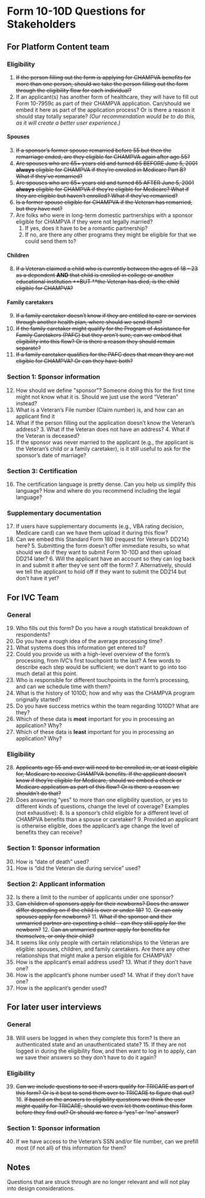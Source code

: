 # Form 10-10D Questions for Stakeholders

## For Platform Content team

### Eligibility

1. ~~If the person filling out the form is applying for CHAMPVA benefits for more than one person, should we take the person filling out the form through the eligibility flow for each individual?~~
2. If an applicant(s) has another form of healthcare, they will have to fill out Form 10-7959c as part of their CHAMPVA application. Can/should we embed it here as part of the application process? Or is there a reason it should stay totally separate? _(Our recommendation would be to do this, as it will create a better user experience.)_

#### Spouses

3. ~~If a sponsor’s former spouse remarried before 55 but then the remarriage ended, are they eligible for CHAMPVA again after age 55?~~
4. ~~Are spouses who are 65+ years old and turned 65 BEFORE June 5, 2001 **always** eligible for CHAMPVA if they’re enrolled in Medicare Part B? What if they’ve remarried?~~
5. ~~Are spouses who are 65+ years old and turned 65 AFTER June 5, 2001 **always** eligible for CHAMPVA if they’re eligible for Medicare? What if they are eligible but haven’t enrolled? What if they’ve remarried?~~
6. ~~Is a former spouse eligible for CHAMPVA if the Veteran has remarried, but they have not?~~
7. Are folks who were in long-term domestic partnerships with a sponsor eligible for CHAMPVA if they were not legally married? 
    1. If yes, does it have to be a romantic partnership? 
    2. If no, are there any other programs they might be eligible for that we could send them to?

#### Children

8. ~~If a Veteran claimed a child who is currently between the ages of 18 - 23 as a dependent **AND** that child is enrolled in college or another educational institution **BUT **the Veteran has died, is the child eligible for CHAMPVA?~~

#### Family caretakers

9. ~~If a family caretaker doesn’t know if they are entitled to care or services through another health plan, where should we send them?~~
10. ~~If the family caretaker might qualify for the Program of Assistance for Family Caretakers (PAFC) but they aren’t sure, can we embed that eligibility into this flow? Or is there a reason they should remain separate?~~
11. ~~If a family caretaker qualifies for the PAFC does that mean they are not eligible for CHAMPVA? Or can they have both?~~

### Section 1: Sponsor information

12. How should we define "sponsor"? Someone doing this for the first time might not know what it is. Should we just use the word “Veteran” instead?
13. What is a Veteran’s File number (Claim number) is, and how can an applicant find it
14. What if the person filling out the application doesn’t know the Veteran’s address? 
    3. What if the Veteran does not have an address? 
    4. What if the Veteran is deceased?
15. If the sponsor was never married to the applicant (e.g., the applicant is the Veteran’s child or a family caretaker), is it still useful to ask for the sponsor’s date of marriage?

### Section 3: Certification

16. The certification language is pretty dense. Can you help us simplify this language? How and where do you recommend including the legal language?

### Supplementary documentation

17. If users have supplementary documents (e.g., VBA rating decision, Medicare card) can we have them upload it during this flow?
18. Can we embed this Standard Form 180 (request for Veteran’s DD214) here? 
    5. Submitting the form doesn’t offer immediate results, so what should we do if they want to submit Form 10-10D and then upload DD214 later? 
    6. Will the applicant have an account so they can log back in and submit it after they’ve sent off the form? 
    7. Alternatively, should we tell the applicant to hold off if they want to submit the DD214 but don't have it yet?

## For IVC Team

### General

19. Who fills out this form? Do you have a rough statistical breakdown of respondents?
20. Do you have a rough idea of the average processing time?
21. What systems does this information get entered to?
22. Could you provide us with a high-level overview of the form’s processing, from IVC’s first touchpoint to the last? A few words to describe each step would be sufficient; we don’t want to go into too much detail at this point.
23. Who is responsible for different touchpoints in the form’s processing, and can we schedule time with them?
24. What is the history of 1010D; how and why was the CHAMPVA program originally started?
25. Do you have success metrics within the team regarding 1010D? What are they?
26. Which of these data is **most** important for you in processing an application? Why?
27. Which of these data is **least** important for you in processing an application? Why?

### Eligibility

28. ~~Applicants age 55 and over will need to be enrolled in, or at least eligible for, Medicare to receive CHAMPVA benefits. If the applicant doesn’t know if they’re eligible for Medicare,  should we embed a check or Medicare application as part of this flow? Or is there a reason we shouldn’t do that?~~
29. Does answering “yes” to more than one eligibility question, or yes to different kinds of questions, change the level of coverage? Examples (not exhaustive):
    8. Is a sponsor’s child eligible for a different level of CHAMPVA benefits than a spouse or caretaker?
    9. Provided an applicant is otherwise eligible, does the applicant’s age change the level of benefits they can receive?

### Section 1: Sponsor information

30. How is “date of death” used?
31. How is “did the Veteran die during service” used?

### Section 2: Applicant information

32. Is there a limit to the number of applicants under one sponsor?
33. ~~Can children of sponsors apply for their newborns? Does the answer differ depending on if the child is over or under 18?~~
    10. ~~Or can only spouses apply for newborns?~~
    11. ~~What if the sponsor and their unmarried partner are expecting a child - can they still apply for the newborn?~~
    12. ~~Can an unmarried partner apply for benefits for themselves, or only their child?~~
34. It seems like only people with certain relationships to the Veteran are eligible: spouses, children, and family caretakers. Are there any other relationships that might make a person eligible for CHAMPVA?
35. How is the applicant’s email address used?
    13. What if they don’t have one?
36. How is the applicant’s phone number used?
    14. What if they don’t have one?
37. How is the applicant’s gender used?

## For later user interviews

### General

38. Will users be logged in when they complete this form? Is there an authenticated state and an unauthenticated state?
    15. If they are not logged in during the eligibility flow, and then want to log in to apply, can we save their answers so they don’t have to do it again?

### Eligibility

39. ~~Can we include questions to see if users qualify for TRICARE as part of this form? Or is it best to send them over to TRICARE to figure that out?~~
    16. ~~If based on the answers to eligibility questions we think the user might qualify for TRICARE, should we even let them continue this form before they find out? Or should we force a “yes” or “no” answer?~~

### Section 1: Sponsor information

40. If we have access to the Veteran’s SSN and/or file number, can we prefill most (if not all) of this information for them?

## Notes
Questions that are struck through are no longer relevant and will not play into design considerations.
